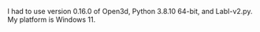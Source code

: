 I had to use version 0.16.0 of Open3d, Python 3.8.10 64-bit, and LabI-v2.py. My platform is Windows 11.